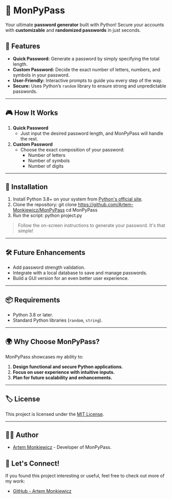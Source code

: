 # 🌟 MonPyPass  
Your ultimate **password generator** built with Python! Secure your accounts with **customizable** and **randomized passwords** in just seconds.

## 🚀 Features  
- **Quick Password:** Generate a password by simply specifying the total length.  
- **Custom Password:** Decide the exact number of letters, numbers, and symbols in your password.  
- **User-Friendly:** Interactive prompts to guide you every step of the way.  
- **Secure:** Uses Python’s `random` library to ensure strong and unpredictable passwords.

---

## 🎮 How It Works  
1. **Quick Password**  
   - Just input the desired password length, and MonPyPass will handle the rest.  
2. **Custom Password**  
   - Choose the exact composition of your password:  
     - Number of letters  
     - Number of symbols  
     - Number of digits  

---

## 💾 Installation
1. Install Python 3.8+ on your system from [Python's official site](https://www.python.org/).
2. Clone the repository:
    git clone https://github.com/Artem-Monkiewicz/MonPyPass 
    cd MonPyPass 
3. Run the script:
    python project.py  

> Follow the on-screen instructions to generate your password. It's that simple!

---

## 🛠️ Future Enhancements  
- Add password strength validation.  
- Integrate with a local database to save and manage passwords.  
- Build a GUI version for an even better user experience.  

---

## 📦 Requirements  
- Python 3.8 or later.  
- Standard Python libraries (`random`, `string`).  

---

## 🌍 Why Choose MonPyPass?  
MonPyPass showcases my ability to:  
1. **Design functional and secure Python applications.**  
2. **Focus on user experience with intuitive inputs.**  
3. **Plan for future scalability and enhancements.**  

---

## 🏷️ License  
This project is licensed under the [MIT License](LICENSE).  

---
## 🙋‍♂️ Author
- [Artem Monkiewicz](https://www.linkedin.com/in/artem-monkiewicz/) - Developer of MonPyPass.
## 🤝 Let's Connect!  
If you found this project interesting or useful, feel free to check out more of my work:  
- [GitHub - Artem Monkiewicz](https://github.com/Artem-Monkiewicz)  